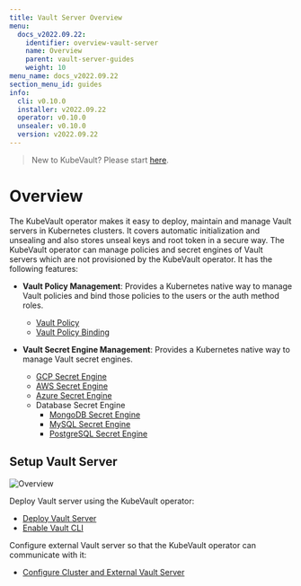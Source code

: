 ```yaml
---
title: Vault Server Overview
menu:
  docs_v2022.09.22:
    identifier: overview-vault-server
    name: Overview
    parent: vault-server-guides
    weight: 10
menu_name: docs_v2022.09.22
section_menu_id: guides
info:
  cli: v0.10.0
  installer: v2022.09.22
  operator: v0.10.0
  unsealer: v0.10.0
  version: v2022.09.22
---
```


> New to KubeVault? Please start [here](/docs/v2022.09.22/concepts/README).

# Overview

The KubeVault operator makes it easy to deploy, maintain and manage Vault servers in Kubernetes clusters. It covers automatic initialization and unsealing and also stores unseal keys and root token in a secure way. The KubeVault operator can manage policies and secret engines of Vault servers which are not provisioned by the KubeVault operator. It has the following features:

- **Vault Policy Management**: Provides a Kubernetes native way to manage Vault policies and bind those policies to the users or the auth method roles.

  - [Vault Policy](/docs/v2022.09.22/guides/policy-management/overview#vaultpolicy)
  - [Vault Policy Binding](/docs/v2022.09.22/guides/policy-management/overview#vaultpolicybinding)

- **Vault Secret Engine Management**: Provides a Kubernetes native way to manage Vault secret engines.

  - [GCP Secret Engine](/docs/v2022.09.22/guides/secret-engines/gcp/overview)
  - [AWS Secret Engine](/docs/v2022.09.22/guides/secret-engines/aws/overview)
  - [Azure Secret Engine](/docs/v2022.09.22/guides/secret-engines/azure/overview)
  - Database Secret Engine
    - [MongoDB Secret Engine](/docs/v2022.09.22/guides/secret-engines/mongodb/overview)
    - [MySQL Secret Engine](/docs/v2022.09.22/guides/secret-engines/mysql/overview)
    - [PostgreSQL Secret Engine](/docs/v2022.09.22/guides/secret-engines/postgres/overview)

## Setup Vault Server

![Overview](/docs/v2022.09.22/images/guides/vault-server/overview_vault_server_guide.svg)

Deploy Vault server using the KubeVault operator:

- [Deploy Vault Server](/docs/v2022.09.22/guides/vault-server/vault-server)
- [Enable Vault CLI](/docs/v2022.09.22/guides/vault-server/vault-server#enable-vault-cli)

 Configure external Vault server so that the  KubeVault operator can communicate with it:

- [Configure Cluster and External Vault Server](/docs/v2022.09.22/guides/vault-server/external-vault-sever)
